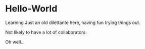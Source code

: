 # Hello-World
Learning
Just an old dilettante here, having fun trying things out.

  Not likely to have a lot of collaborators.
  
Oh well...
